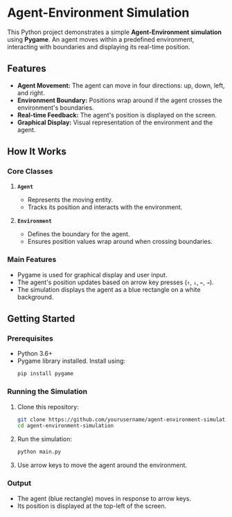 # Agent-Environment Simulation

This Python project demonstrates a simple **Agent-Environment simulation** using **Pygame**. An agent moves within a predefined environment, interacting with boundaries and displaying its real-time position.

## Features

- **Agent Movement:** The agent can move in four directions: up, down, left, and right.
- **Environment Boundary:** Positions wrap around if the agent crosses the environment's boundaries.
- **Real-time Feedback:** The agent's position is displayed on the screen.
- **Graphical Display:** Visual representation of the environment and the agent.

## How It Works

### Core Classes

1. **`Agent`**
   - Represents the moving entity.
   - Tracks its position and interacts with the environment.

2. **`Environment`**
   - Defines the boundary for the agent.
   - Ensures position values wrap around when crossing boundaries.

### Main Features

- Pygame is used for graphical display and user input.
- The agent's position updates based on arrow key presses (`↑`, `↓`, `←`, `→`).
- The simulation displays the agent as a blue rectangle on a white background.

## Getting Started

### Prerequisites

- Python 3.6+
- Pygame library installed. Install using:
  ```bash
  pip install pygame
  ```

### Running the Simulation

1. Clone this repository:
   ```bash
   git clone https://github.com/yourusername/agent-environment-simulation.git
   cd agent-environment-simulation
   ```
2. Run the simulation:
   ```bash
   python main.py
   ```

3. Use arrow keys to move the agent around the environment.

### Output

- The agent (blue rectangle) moves in response to arrow keys.
- Its position is displayed at the top-left of the screen.

